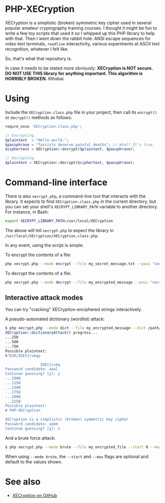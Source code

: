 # PHP-XECryption

XECryption is a simplistic (broken) symmetric key cipher used in several popular amateur cryptography training courses. I thought it might be fun to write a few toy scripts that used it so I whipped up this PHP library to help with that. Then I went down the rabbit hole: ANSI escape sequences for video text terminals, `readline` interactivity, various experiments at ASCII text recognition, whatever I felt like.

So, that's what that repository is.

In case it needs to be stated more obviously: **XECryption is NOT secure. DO NOT USE THIS library for anything important. This algorithm is HORRIBLY BROKEN.** Kthxbai.

# Using

Include the `XECryption.class.php` file in your project, then call its `encrypt()` or `decrypt()` methods as follows:

```php
requre_once 'XECryption.class.php';

// Encrypting.
$plaintext  = "Hello world.";
$passphrase = "fascists deserve painful deaths"; // What? It's true.
$ciphertext = XECryption::encrypt($plaintext, $passphrase);

// Decrypting.
$plaintext = XECryption::decrypt($ciphertext, $passphrase);
```

# Command-line interface

There is also `xecrypt.php`, a command-line tool that interacts with the library. It expects to find `XECryption.class.php` in the current directory, but you can set your shell's `XECRYPT_LIBRARY_PATH` variable to another directory. For instance, in Bash:

```sh
export XECRYPT_LIBRARY_PATH=/usr/local/XECryption
```

The above will tell `xecrypt.php` to expect the library in `/usr/local/XECryption/XECryption.class.php`.

In any event, using the script is simple.

To encrypt the contents of a file:

```sh
php xecrypt.php --mode encrypt --file my_secret_message.txt --pass "secret passphrase" > my_encrypted_message
```

To decrypt the contents of a file:

```sh
php xecrypt.php --mode decrypt --file my_encrypted_message --pass "secret passphrase"
```

## Interactive attack modes

You can try "cracking" XECryption-enciphered strings interactively.

A pseudo-automated dictionary (wordlist) attack:

```sh
$ php xecrypt.php --mode dict --file my_encrypted_message --dict /path/to/wordlist.dict
XECryption::dictionaryAttack() progress...
...250
...500
...750
Possible plaintext: 
%"RJR/ZGEt{rvkqp

                ZGEt{rvkq
Password candidate: aaal
Continue guessing? [y]: y
...1000
...1250
...1500
...1750
...2000
...2250
Possible plaintext:
# PHP-XECryption

XECryption is a simplistic (broken) symmetric key cipher
Password candidate: aabm
Continue guessing? [y]: n
```

And a brute force attack:

```sh
$ php xecrypt.php --mode brute --file my_encrypted_file --start 0 --max 1000
```

When using `--mode brute`, the `--start` and `--max` flags are optional and default to the values shown.

# See also

* [XECryption on GitHub](https://github.com/search?q=xecryption)

